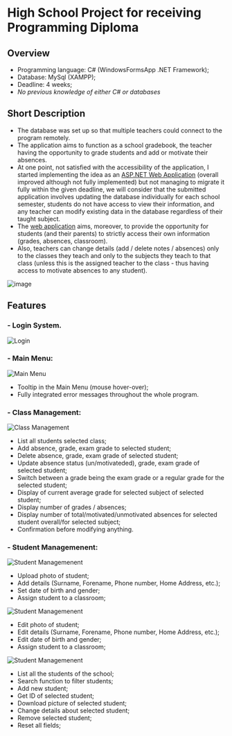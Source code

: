 # High School Project for receiving Programming Diploma
## Overview
- Programming language: C# (WindowsFormsApp .NET Framework); 
- Database: MySql (XAMPP);
- Deadline: 4 weeks;
- *No previous knowledge of either C# or databases*

## Short Description
- The database was set up so that multiple teachers could connect to the program remotely.
- The application aims to function as a school gradebook, the teacher having the opportunity to grade students and add or motivate their absences. 
- At one point, not satisfied with the accessibility of the application, I started implementing the idea as an [ASP.NET Web Application](https://github.com/mircea-negrau/Book-Library-Project) (overall improved although not fully implemented) but not managing to migrate it fully within the given deadline, we will consider that the submitted application involves updating the database individually for each school semester, students do not have access to view their information, and any teacher can modify existing data in the database regardless of their taught subject.
- The [web application](https://github.com/mircea-negrau/Book-Library-Project) aims, moreover, to provide the opportunity for students (and their parents) to strictly access their own information (grades, absences, classroom). 
- Also, teachers can change details (add / delete notes / absences) only to the classes they teach and only to the subjects they teach to that class (unless this is the assigned teacher to the class - thus having access to motivate absences to any student).

![image](https://user-images.githubusercontent.com/74305289/107935997-c0751280-6f8a-11eb-93b5-d1a253ee59c2.png)

## Features
### - Login System.
![Login](/images/login.PNG)

### - Main Menu:
![Main Menu](/images/main_menu.PNG)
  - Tooltip in the Main Menu (mouse hover-over);
  - Fully integrated error messages throughout the whole program.

### - Class Management:
![Class Management](/images/class_management.PNG)
  - List all students selected class;
  - Add absence, grade, exam grade to selected student;
  - Delete absence, grade, exam grade of selected student;
  - Update absence status (un/motivateded), grade, exam grade of selected student;
  - Switch between a grade being the exam grade or a regular grade for the selected student;
  - Display of current average grade for selected subject of selected student;
  - Display number of grades / absences;
  - Display number of total/motivated/unmotivated absences for selected student overall/for selected subject; 
  - Confirmation before modifying anything.

### - Student Managemenent:
![Student Managemenent](/images/add_student.PNG)
  - Upload photo of student;
  - Add details (Surname, Forename, Phone number, Home Address, etc.);
  - Set date of birth and gender;
  - Assign student to a classroom;
  
![Student Managemenent](/images/manage_student.PNG)
  - Edit photo of student;
  - Edit details (Surname, Forename, Phone number, Home Address, etc.);
  - Edit date of birth and gender;
  - Assign student to a classroom;

![Student Managemenent](/images/search_edit_delete_students.PNG)
  - List all the students of the school;
  - Search function to filter students;
  - Add new student;
  - Get ID of selected student;
  - Download picture of selected student;
  - Change details about selected student;
  - Remove selected student;
  - Reset all fields;
